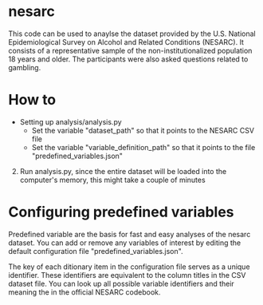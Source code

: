 # nesarc

This code can be used to anaylse the dataset provided by the U.S. National Epidemiological Survey on Alcohol and Related Conditions (NESARC). It consists of a representative sample of the non-institutionalized population 18 years and older. The participants were also asked questions related to gambling.

# How to
- Setting up analysis/analysis.py
  - Set the variable "dataset_path" so that it points to the NESARC CSV file
  - Set the variable "variable_definition_path" so that it points to the file "predefined_variables.json"
2. Run analysis.py, since the entire dataset will be loaded into the computer's memory, this might take a couple of minutes

# Configuring predefined variables
Predefined variable are the basis for fast and easy analyses of the nesarc dataset. You can add or remove any variables of interest by editing the default configuration file "predefined_variables.json".

The key of each ditionary item in the configuration file serves as a unique identifier. These identifiers are equivalent to the column titles in the CSV dataset file. You can look up all possible variable identifiers and their meaning the in the official NESARC codebook.
